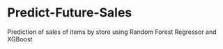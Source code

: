 # Predict-Future-Sales
Prediction of sales of items by store using Random Forest Regressor and XGBoost 
